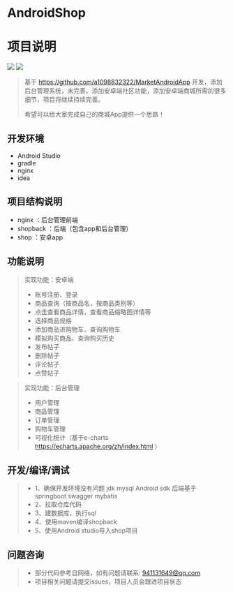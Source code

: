 # AndroidShop
# 项目说明
![](https://img.shields.io/badge/Api-23--31-green.svg)
![](https://img.shields.io/badge/License-Apache%202.0-orange.svg)

> 基于 https://github.com/a1098832322/MarketAndroidApp 开发，添加后台管理系统，未完善。添加安卓端社区功能，添加安卓端商城所需的很多细节，项目将继续持续完善。
>
> 希望可以给大家完成自己的商城App提供一个思路！

## 开发环境
* Android Studio
* gradle
* nginx
* idea

## 项目结构说明
* nginx ：后台管理前端
* shopback ：后端（包含app和后台管理）
* shop ：安卓app

## 功能说明
> 实现功能：安卓端
> * 账号注册、登录
> * 商品查询（按商品名，按商品类别等）
> * 点击查看商品详情，查看商品缩略图详情等
> * 选择商品规格 
> * 添加商品进购物车、查询购物车
> * 模拟购买商品、查询购买历史
> * 发布帖子
> * 删除帖子
> * 评论帖子
> * 点赞帖子

> 实现功能：后台管理
> * 用户管理
> * 商品管理
> * 订单管理
> * 购物车管理
> * 可视化统计（基于e-charts https://echarts.apache.org/zh/index.html ）


## 开发/编译/调试
> * 1、确保开发环境没有问题  jdk mysql Android sdk 后端基于springboot swagger mybatis
> * 2、拉取仓库代码 
> * 3、建数据库，执行sql 
> * 4、使用maven编译shopback
> * 5、使用Android studio导入shop项目

## 问题咨询
> * 部分代码参考自网络，如有问题请联系: 941131649@qq.com
> * 项目相关问题请提交issues，项目人员会跟进项目状态
